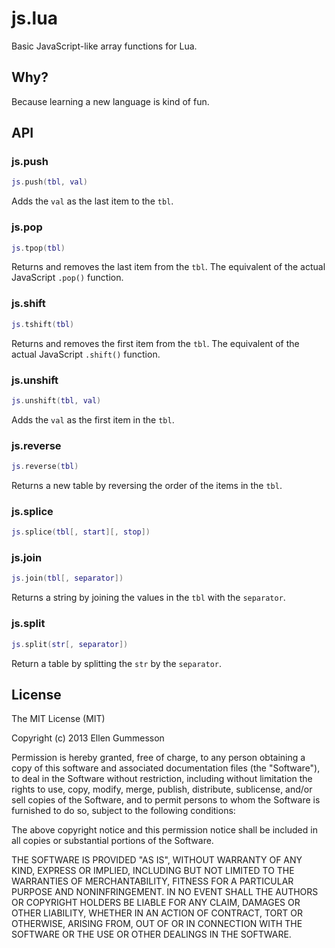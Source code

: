 # js.lua

Basic JavaScript-like array functions for Lua.

## Why?

Because learning a new language is kind of fun.

## API

### js.push

~~~ lua
js.push(tbl, val)
~~~

Adds the `val` as the last item to the `tbl`.

### js.pop

~~~ lua
js.tpop(tbl)
~~~

Returns and removes the last item from the `tbl`. The equivalent of the actual JavaScript `.pop()` function.

### js.shift

~~~ lua
js.tshift(tbl)
~~~

Returns and removes the first item from the `tbl`. The equivalent of the actual JavaScript `.shift()` function.

### js.unshift

~~~ lua
js.unshift(tbl, val)
~~~

Adds the `val` as the first item in the `tbl`.

### js.reverse

~~~ lua
js.reverse(tbl)
~~~

Returns a new table by reversing the order of the items in the `tbl`.

### js.splice

~~~ lua
js.splice(tbl[, start][, stop])
~~~

### js.join

~~~ lua
js.join(tbl[, separator])
~~~

Returns a string by joining the values in the `tbl` with the `separator`.

### js.split

~~~ lua
js.split(str[, separator])
~~~

Return a table by splitting the `str` by the `separator`.

## License

The MIT License (MIT)

Copyright (c) 2013 Ellen Gummesson

Permission is hereby granted, free of charge, to any person obtaining a copy
of this software and associated documentation files (the "Software"), to deal
in the Software without restriction, including without limitation the rights
to use, copy, modify, merge, publish, distribute, sublicense, and/or sell
copies of the Software, and to permit persons to whom the Software is
furnished to do so, subject to the following conditions:

The above copyright notice and this permission notice shall be included in
all copies or substantial portions of the Software.

THE SOFTWARE IS PROVIDED "AS IS", WITHOUT WARRANTY OF ANY KIND, EXPRESS OR
IMPLIED, INCLUDING BUT NOT LIMITED TO THE WARRANTIES OF MERCHANTABILITY,
FITNESS FOR A PARTICULAR PURPOSE AND NONINFRINGEMENT. IN NO EVENT SHALL THE
AUTHORS OR COPYRIGHT HOLDERS BE LIABLE FOR ANY CLAIM, DAMAGES OR OTHER
LIABILITY, WHETHER IN AN ACTION OF CONTRACT, TORT OR OTHERWISE, ARISING FROM,
OUT OF OR IN CONNECTION WITH THE SOFTWARE OR THE USE OR OTHER DEALINGS IN
THE SOFTWARE.
